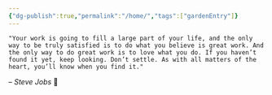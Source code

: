 ```yaml
---
{"dg-publish":true,"permalink":"/home/","tags":["gardenEntry"]}
---
```


	"Your work is going to fill a large part of your life, and the only way to be truly satisfied is to do what you believe is great work. And the only way to do great work is to love what you do. If you haven’t found it yet, keep looking. Don’t settle. As with all matters of the heart, you’ll know when you find it."
– *Steve Jobs* 🚀